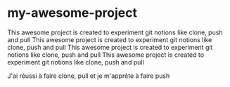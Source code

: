 # my-awesome-project

This awesome project is created to experiment git notions like clone, push and pull
This awesome project is created to experiment git notions like clone, push and pull
This awesome project is created to experiment git notions like clone, push and pull
This awesome project is created to experiment git notions like clone, push and pull

J'ai réussi à faire clone, pull et je m'apprête à faire push
